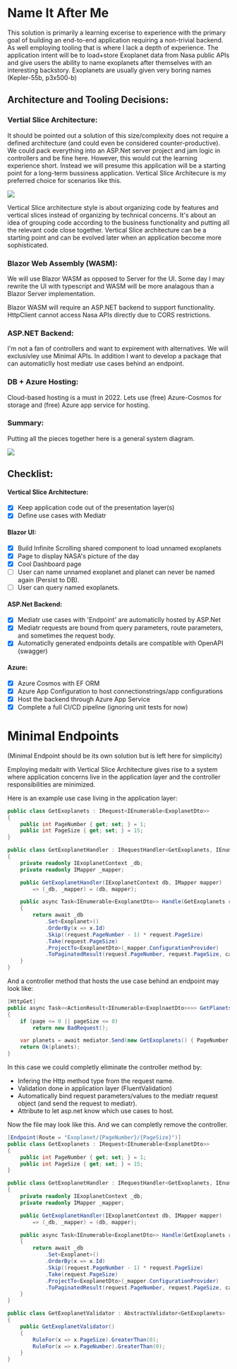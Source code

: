 # Name It After Me

This solution is primarily a learning excerise to experience with the primary goal of building an end-to-end application requiring a non-trivial backend. As well employing tooling that is where I lack a depth of experience. The application intent will be to load+store Exoplanet data from Nasa public APIs and give users the ability to name exoplanets after themselves with an interesting backstory. Exoplanets are usually given very boring names (Kepler-55b, p3x500-b)

## Architecture and Tooling Decisions:

### Vertial Slice Architecture:

It should be pointed out a solution of this size/complexity does not require a defined architecture (and could even be considered counter-productive). We could pack everything into an ASP.Net server project and jam logic in controllers and be fine here. However, this would cut the learning experience short. Instead we will presume this application will be a starting point for a long-term bussiness application. Vertical Slice Architecure is my preferred choice for scenarios like this. 

![](/Docs/Images/Verticalslice.png)

Vertical Slice architecture style is about organizing code by features and vertical slices instead of organizing by technical concerns. It's about an idea of grouping code according to the business functionality and putting all the relevant code close together. Vertical Slice architecture can be a starting point and can be evolved later when an application become more sophisticated.

### Blazor Web Assembly (WASM):

We will use Blazor WASM as opposed to Server for the UI. Some day I may rewrite the UI with typescript and WASM will be more analagous than a Blazor Server implementation.

Blazor WASM will require an ASP.NET backend to support functionality. HttpClient cannot access Nasa APIs directly due to CORS restrictions.

### ASP.NET Backend:

I'm not a fan of controllers and want to expirement with alternatives. We will exclusivley use Minimal APIs. In addition I want to develop a package that can automaticlly host mediatr use cases behind an endpoint.

### DB + Azure Hosting:

Cloud-based hosting is a must in 2022. Lets use (free) Azure-Cosmos for storage and (free) Azure app service for hosting.

### Summary:

Putting all the pieces together here is a general system diagram.

![](/Docs/Images/SolutionDesign.png)

## Checklist:

#### Vertical Slice Architecture:
- [x] Keep application code out of the presentation layer(s)
- [x] Define use cases with Mediatr

#### Blazor UI:
- [x] Build Infinite Scrolling shared component to load unnamed exoplanets 
- [x] Page to display NASA's picture of the day
- [x] Cool Dashboard page
- [ ] User can name unnamed exoplanet and planet can never be named again (Persist to DB).
- [ ] User can query named exoplanets.

#### ASP.Net Backend:
- [x] Mediatr use cases with 'Endpoint' are automaticlly hosted by ASP.Net 
- [x] Mediatr requests are bound from query parameters, route parameters, and sometimes the request body.
- [x] Automaticlly generated endpoints details are compatible with OpenAPI (swagger)

#### Azure:
- [x] Azure Cosmos with EF ORM
- [x] Azure App Configuration to host connectionstrings/app configurations
- [x] Host the backend through Azure App Service
- [x] Complete a full CI/CD pipeline (ignoring unit tests for now)

# Minimal Endpoints

(Minimal Endpoint should be its own solution but is left here for simplicity)

Employing medaitr with Vertical Slice Architecture gives rise to a system where application concerns live in the application layer and the controller responsibilities are minimized.

Here is an example use case living in the application layer:

```cs
public class GetExoplanets : IRequest<IEnumerable<ExoplanetDto>> 
{
    public int PageNumber { get; set; } = 1;
    public int PageSize { get; set; } = 15;
}

public class GetExoplanetHandler : IRequestHandler<GetExoplanets, IEnumerable<ExoplanetDto>>
{
    private readonly IExoplanetContext _db;
    private readonly IMapper _mapper;

    public GetExoplanetHandler(IExoplanetContext db, IMapper mapper)
        => (_db, _mapper) = (db, mapper);

    public async Task<IEnumerable<ExoplanetDto>> Handle(GetExoplanets request, CancellationToken cancellationToken)
    {
        return await _db
            .Set<Exoplanet>()
            .OrderBy(x => x.Id)
            .Skip((request.PageNumber - 1) * request.PageSize)
            .Take(request.PageSize)
            .ProjectTo<ExoplanetDto>(_mapper.ConfigurationProvider)
            .ToPaginatedResult(request.PageNumber, request.PageSize, cancellationToken);
    }
}
```

And a controller method that hosts the use case behind an endpoint may look like:

```cs
[HttpGet]
public async Task<<ActionResult<IEnumerable<ExoplnaetDto>>>> GetPlanets([FromServices] IMediator mediator, int page, int pageSize)
{
    if (page <= 0 || pageSize <= 0)
        return new BadRequest();

    var planets = await mediator.Send(new GetExoplanets() { PageNumber = page, PageSize = pageSize} );
    return Ok(planets);
}
```

In this case we could completly eliminate the controller method by:
- Infering the Http method type from the request name.
- Validation done in application layer (FluentValidation)
- Automatically bind request parameters/values to the mediatr request object (and send the request to mediatr).
- Attribute to let asp.net know which use cases to host.

Now the file may look like this. And we can completly remove the controller.

```cs
[Endpoint(Route = "Exoplanet/{PageNumber}/{PageSize}")]
public class GetExoplanets : IRequest<IEnumerable<ExoplanetDto>> 
{
    public int PageNumber { get; set; } = 1;
    public int PageSize { get; set; } = 15;
}

public class GetExoplanetHandler : IRequestHandler<GetExoplanets, IEnumerable<ExoplanetDto>>
{
    private readonly IExoplanetContext _db;
    private readonly IMapper _mapper;

    public GetExoplanetHandler(IExoplanetContext db, IMapper mapper)
        => (_db, _mapper) = (db, mapper);

    public async Task<IEnumerable<ExoplanetDto>> Handle(GetExoplanets request, CancellationToken cancellationToken)
    {
        return await _db
            .Set<Exoplanet>()
            .OrderBy(x => x.Id)
            .Skip((request.PageNumber - 1) * request.PageSize)
            .Take(request.PageSize)
            .ProjectTo<ExoplanetDto>(_mapper.ConfigurationProvider)
            .ToPaginatedResult(request.PageNumber, request.PageSize, cancellationToken);
    }
}

public class GetExoplanetValidator : AbstractValidator<GetExoplanets>
{
    public GetExoplanetValidator()
    {
        RuleFor(x => x.PageSize).GreaterThan(0);
        RuleFor(x => x.PageNumber).GreaterThan(0);
    }
}
```